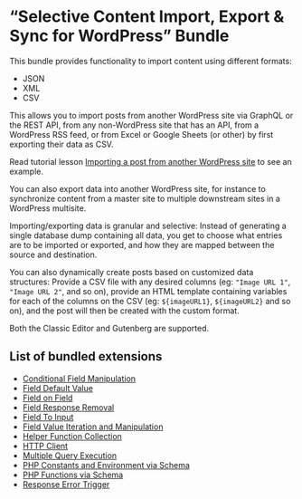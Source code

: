 # “Selective Content Import, Export & Sync for WordPress” Bundle

This bundle provides functionality to import content using different formats:

- JSON
- XML
- CSV

This allows you to import posts from another WordPress site via GraphQL or the REST API, from any non-WordPress site that has an API, from a WordPress RSS feed, or from Excel or Google Sheets (or other) by first exporting their data as CSV.

Read tutorial lesson [Importing a post from another WordPress site](https://gatographql.com/tutorial/retrieving-data-from-an-external-api/) to see an example.

You can also export data into another WordPress site, for instance to synchronize content from a master site to multiple downstream sites in a WordPress multisite.

Importing/exporting data is granular and selective: Instead of generating a single database dump containing all data, you get to choose what entries are to be imported or exported, and how they are mapped between the source and destination.

You can also dynamically create posts based on customized data structures: Provide a CSV file with any desired columns (eg: `"Image URL 1"`, `"Image URL 2"`, and so on), provide an HTML template containing variables for each of the columns on the CSV (eg: `${imageURL1}`, `${imageURL2}` and so on), and the post will then be created with the custom format.

Both the Classic Editor and Gutenberg are supported.

## List of bundled extensions

- [Conditional Field Manipulation](../../../../../extensions/conditional-field-manipulation/docs/modules/conditional-field-manipulation/en.md)
- [Field Default Value](../../../../../extensions/field-default-value/docs/modules/field-default-value/en.md)
- [Field on Field](../../../../../extensions/field-on-field/docs/modules/field-on-field/en.md)
- [Field Response Removal](../../../../../extensions/field-response-removal/docs/modules/field-response-removal/en.md)
- [Field To Input](../../../../../extensions/field-to-input/docs/modules/field-to-input/en.md)
- [Field Value Iteration and Manipulation](../../../../../extensions/field-value-iteration-and-manipulation/docs/modules/field-value-iteration-and-manipulation/en.md)
- [Helper Function Collection](../../../../../extensions/helper-function-collection/docs/modules/helper-function-collection/en.md)
- [HTTP Client](../../../../../extensions/http-client/docs/modules/http-client/en.md)
- [Multiple Query Execution](../../../../../extensions/multiple-query-execution/docs/modules/multiple-query-execution/en.md)
- [PHP Constants and Environment via Schema](../../../../../extensions/php-constants-and-environment-variables-via-schema/docs/modules/php-constants-and-environment-variables-via-schema/en.md)
- [PHP Functions via Schema](../../../../../extensions/php-functions-via-schema/docs/modules/php-functions-via-schema/en.md)
- [Response Error Trigger](../../../../../extensions/response-error-trigger/docs/modules/response-error-trigger/en.md)
